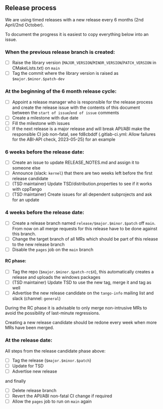 ## Release process

We are using timed releases with a new release every 6 months (2nd April/2nd
October).

To document the progress it is easiest to copy everything below into an issue.

<!-- start of issue -->

### When the previous release branch is created:

- [ ] Raise the library version (`MAJOR_VERSION`/`MINOR_VERSION`/`PATCH_VERSION`
in CMakeLists.txt) on `main`
- [ ] Tag the commit where the library version is raised as `$major.$minor.$patch-dev`

### At the beginning of the 6 month release cycle:

- [ ] Appoint a release manager who is responsible for the release process
      and create the release issue with the contents of this document between
      the `start of issue`/`end of issue` comments
- [ ] Create a milestone with due date
- [ ] Fill the milestone with issues
- [ ] If the next release is a major release and will break API/ABI make the
      responsible CI job non-fatal, see fd8cbddf (.gitlab-ci.yml: Allow failures
      for the ABI-API check, 2023-05-25) for an example

### 6 weeks before the release date:

- [ ] Create an issue to update RELEASE_NOTES.md and assign it to someone else
- [ ] Announce (slack: `kernel`) that there are two weeks left before the first release candidate
- [ ] \(TSD maintainer\) Update TSD/distribution.properties to see if it works
      with cppTango
- [ ] \(TSD maintainer\) Create issues for all dependent subprojects and ask for an update

### 4 weeks before the release date:

- [ ] Create a release branch named `release/$major.$minor.$patch` off `main`. From
      now on all merge requests for this release have to be done against this branch.
- [ ] Change the target branch of all MRs which should be part of this release to the new
      release branch
- [ ] Disable the `pages` job on the `main` branch

#### RC phase:

- [ ] Tag the repo (`$major.$minor.$patch-rc$X`), this automatically creates a
      release and uploads the windows packages
- [ ] \(TSD maintainer\) Update TSD to use the new tag, merge it and tag as well
- [ ] Advertise the new release candidate on the `tango-info` mailing list and slack (channel: `general`)

During the RC phase it is advisable to only merge non-intrusive MRs to avoid
the possibility of last-minute regressions.

Creating a new release candidate should be redone every week when more MRs have been merged.

### At the release date:

All steps from the release candidate phase above:

- [ ] Tag the release (`$major.$minor.$patch`)
- [ ] Update for TSD
- [ ] Advertise new release

and finally

- [ ] Delete release branch
- [ ] Revert the API/ABI non-fatal CI change if required
- [ ] Allow the `pages` job to run on `main` again

<!-- end of issue -->
